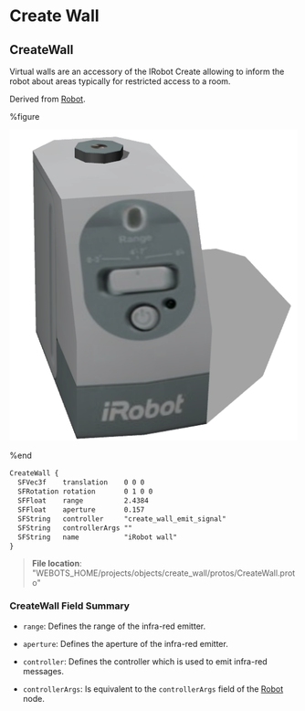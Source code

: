 # Create Wall

## CreateWall

Virtual walls are an accessory of the IRobot Create allowing to inform the robot about areas typically for restricted access to a room.

Derived from [Robot](../reference/robot.md).

%figure

![CreateWall](images/objects/create_wall/CreateWall/model.png)

%end

```
CreateWall {
  SFVec3f    translation    0 0 0
  SFRotation rotation       0 1 0 0
  SFFloat    range          2.4384                     
  SFFloat    aperture       0.157                      
  SFString   controller     "create_wall_emit_signal"  
  SFString   controllerArgs ""                         
  SFString   name           "iRobot wall"
}
```

> **File location**: "WEBOTS\_HOME/projects/objects/create_wall/protos/CreateWall.proto"

### CreateWall Field Summary

- `range`: Defines the range of the infra-red emitter.

- `aperture`: Defines the aperture of the infra-red emitter.

- `controller`: Defines the controller which is used to emit infra-red messages.

- `controllerArgs`: Is equivalent to the `controllerArgs` field of the [Robot](../reference/robot.md) node.

